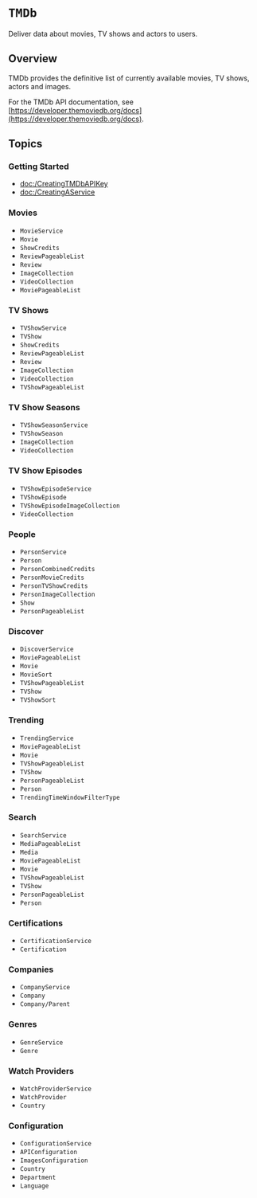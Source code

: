 # ``TMDb``

Deliver data about movies, TV shows and actors to users.

## Overview

TMDb provides the definitive list of currently available movies, TV shows, actors and images.

For the TMDb API documentation, see [https://developer.themoviedb.org/docs](https://developer.themoviedb.org/docs).

## Topics

### Getting Started

- <doc:/CreatingTMDbAPIKey>
- <doc:/CreatingAService>

### Movies

- ``MovieService``
- ``Movie``
- ``ShowCredits``
- ``ReviewPageableList``
- ``Review``
- ``ImageCollection``
- ``VideoCollection``
- ``MoviePageableList``

### TV Shows

- ``TVShowService``
- ``TVShow``
- ``ShowCredits``
- ``ReviewPageableList``
- ``Review``
- ``ImageCollection``
- ``VideoCollection``
- ``TVShowPageableList``

### TV Show Seasons

- ``TVShowSeasonService``
- ``TVShowSeason``
- ``ImageCollection``
- ``VideoCollection``

### TV Show Episodes

- ``TVShowEpisodeService``
- ``TVShowEpisode``
- ``TVShowEpisodeImageCollection``
- ``VideoCollection``

### People

- ``PersonService``
- ``Person``
- ``PersonCombinedCredits``
- ``PersonMovieCredits``
- ``PersonTVShowCredits``
- ``PersonImageCollection``
- ``Show``
- ``PersonPageableList``

### Discover

- ``DiscoverService``
- ``MoviePageableList``
- ``Movie``
- ``MovieSort``
- ``TVShowPageableList``
- ``TVShow``
- ``TVShowSort``

### Trending

- ``TrendingService``
- ``MoviePageableList``
- ``Movie``
- ``TVShowPageableList``
- ``TVShow``
- ``PersonPageableList``
- ``Person``
- ``TrendingTimeWindowFilterType``

### Search

- ``SearchService``
- ``MediaPageableList``
- ``Media``
- ``MoviePageableList``
- ``Movie``
- ``TVShowPageableList``
- ``TVShow``
- ``PersonPageableList``
- ``Person``

### Certifications

- ``CertificationService``
- ``Certification``

### Companies

- ``CompanyService``
- ``Company``
- ``Company/Parent``

### Genres

- ``GenreService``
- ``Genre``

### Watch Providers

- ``WatchProviderService``
- ``WatchProvider``
- ``Country``

### Configuration

- ``ConfigurationService``
- ``APIConfiguration``
- ``ImagesConfiguration``
- ``Country``
- ``Department``
- ``Language``
